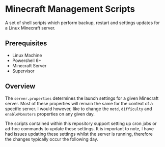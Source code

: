 # Minecraft Management Scripts

A set of shell scripts which perform backup, restart and settings updates for a Linux Minecraft server.

## Prerequisites

* Linux Machine
* Powershell 6+
* Minecraft Server
* Supervisor

## Overview

The `server.properties` determines the launch settings for a given Minecraft server. Most of these properties will remain the same for the context of a specific server. I would however, like to change the `motd`, `difficulty` and `enableMonsters` properties on any given day.

The scripts contained within this repository support setting up cron jobs or ad-hoc commands to update these settings. It is important to note, I have had issues updating these settings whilst the server is running, therefore the changes typically occur the following day.
